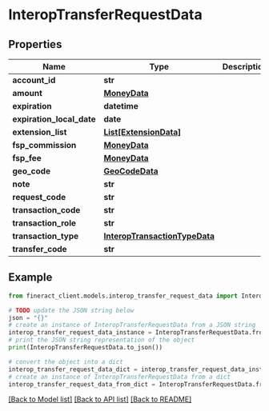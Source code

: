 # InteropTransferRequestData


## Properties

Name | Type | Description | Notes
------------ | ------------- | ------------- | -------------
**account_id** | **str** |  | 
**amount** | [**MoneyData**](MoneyData.md) |  | 
**expiration** | **datetime** |  | [optional] 
**expiration_local_date** | **date** |  | [optional] 
**extension_list** | [**List[ExtensionData]**](ExtensionData.md) |  | [optional] 
**fsp_commission** | [**MoneyData**](MoneyData.md) |  | [optional] 
**fsp_fee** | [**MoneyData**](MoneyData.md) |  | [optional] 
**geo_code** | [**GeoCodeData**](GeoCodeData.md) |  | [optional] 
**note** | **str** |  | [optional] 
**request_code** | **str** |  | [optional] 
**transaction_code** | **str** |  | 
**transaction_role** | **str** |  | 
**transaction_type** | [**InteropTransactionTypeData**](InteropTransactionTypeData.md) |  | [optional] 
**transfer_code** | **str** |  | 

## Example

```python
from fineract_client.models.interop_transfer_request_data import InteropTransferRequestData

# TODO update the JSON string below
json = "{}"
# create an instance of InteropTransferRequestData from a JSON string
interop_transfer_request_data_instance = InteropTransferRequestData.from_json(json)
# print the JSON string representation of the object
print(InteropTransferRequestData.to_json())

# convert the object into a dict
interop_transfer_request_data_dict = interop_transfer_request_data_instance.to_dict()
# create an instance of InteropTransferRequestData from a dict
interop_transfer_request_data_from_dict = InteropTransferRequestData.from_dict(interop_transfer_request_data_dict)
```
[[Back to Model list]](../README.md#documentation-for-models) [[Back to API list]](../README.md#documentation-for-api-endpoints) [[Back to README]](../README.md)


